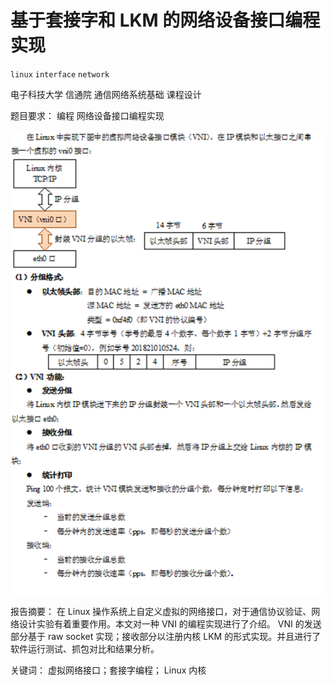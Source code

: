 # 基于套接字和 LKM 的网络设备接口编程实现
`linux` `interface` `network`

电子科技大学 信通院 通信网络系统基础 课程设计 

题目要求：
  编程
  网络设备接口编程实现



![image](https://raw.githubusercontent.com/Xu-YanWu/-LKM-/main/image.png)
  
报告摘要：
  在 Linux 操作系统上自定义虚拟的网络接口，对于通信协议验证、网络设计实验有着重要作用。本文对一种 VNI 的编程实现进行了介绍。 VNI 的发送部分基于 raw socket 实现；接收部分以注册内核 LKM 的形式实现。并且进行了软件运行测试、抓包对比和结果分析。

关键词： 虚拟网络接口；套接字编程； Linux 内核
